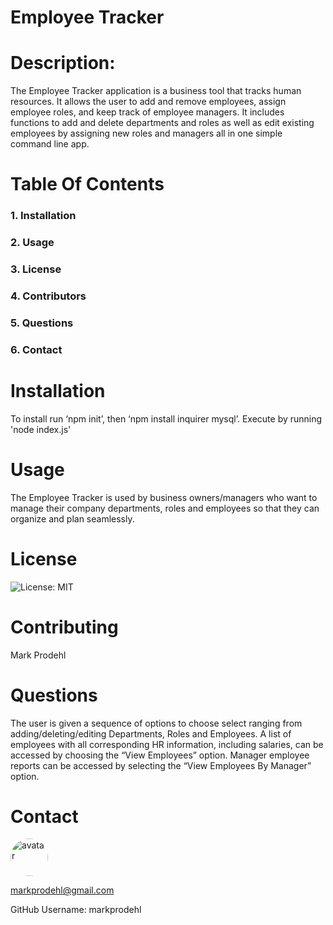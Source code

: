 # Employee Tracker 
                                               
            
 # Description:
            
 The Employee Tracker application is a business tool that tracks human resources. It allows the user to add and remove employees, assign employee roles, and keep track of employee managers. It includes functions to add and delete departments and roles as well as edit existing employees by assigning new roles and managers all in one simple command line app. 
            
 # Table Of Contents
            
 ### 1. Installation
            
 ### 2. Usage
            
 ### 3. License
            
 ### 4. Contributors
            
 ### 5. Questions
            
 ### 6. Contact
            
 # Installation
            
 To install run ‘npm init’, then ‘npm install inquirer mysql’. Execute by running 'node index.js'
            
 # Usage
            
 The Employee Tracker is used by business owners/managers who want to manage their company departments, roles and employees so that they can organize and plan seamlessly. 
            
 # License
            
 ![License: MIT](https://img.shields.io/badge/License-MIT-blue.svg)
            
 # Contributing
            
 Mark Prodehl
            
            
 # Questions
            
 The user is given a sequence of options to choose select ranging from adding/deleting/editing Departments, Roles and Employees. A list of employees with all corresponding HR information, including salaries, can be accessed by choosing the “View Employees” option. Manager employee reports can be accessed by selecting the “View Employees By Manager” option.
            
 # Contact
            
 <img src="https://avatars2.githubusercontent.com/u/31394631?v=4" alt="avatar" style="border-radius: 64px" width="60"/>
            
 markprodehl@gmail.com           
            
 GitHub Username: markprodehl                               
            